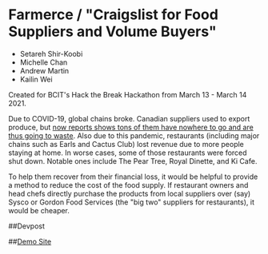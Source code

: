 # Farmerce / "Craigslist for Food Suppliers and Volume Buyers"

* Setareh Shir-Koobi
* Michelle Chan
* Andrew Martin
* Kailin Wei

Created for BCIT's Hack the Break Hackathon from March 13 - March 14 2021.

Due to COVID-19, global chains broke. Canadian suppliers used to export produce, but [now reports shows tons of them have nowhere to go and are thus going to waste](https://globalnews.ca/news/6870689/coronavirus-canada-food-supply/). Also due to this pandemic, restaurants (including major chains such as Earls and Cactus Club) lost revenue due to more people staying at home. In worse cases, some of those restaurants were forced shut down. Notable ones include The Pear Tree, Royal Dinette, and Ki Cafe.

To help them recover from their financial loss, it would be helpful to provide a method to reduce the cost of the food supply. If restaurant owners and head chefs directly purchase the products from local suppliers over (say) Sysco or Gordon Food Services (the "big two" suppliers for restaurants), it would be cheaper. 

##Devpost

##[Demo Site](https://farmerce-2021.herokuapp.com)

